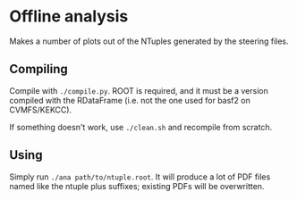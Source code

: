 # Offline analysis
Makes a number of plots out of the NTuples generated by the steering files.

## Compiling
Compile with `./compile.py`. ROOT is required, and it must be a version
compiled with the RDataFrame (i.e. not the one used for basf2 on CVMFS/KEKCC).

If something doesn't work, use `./clean.sh` and recompile from scratch.

## Using
Simply run `./ana path/to/ntuple.root`. It will produce a lot of PDF files
named like the ntuple plus suffixes; existing PDFs will be overwritten.
